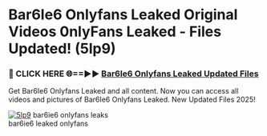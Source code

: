 # Bar6Ie6 Onlyfans Leaked Original Videos 0nlyFans Leaked - Files Updated! (5lp9)

<h3>🔴 CLICK HERE 🌐==►► <a href="https://tinyurl.com/2jnfzry5" rel="nofollow">Bar6Ie6 Onlyfans Leaked Updated Files</a></h3>

Get Bar6Ie6 Onlyfans Leaked and all content. Now you can access all videos and pictures of Bar6Ie6 Onlyfans Leaked. New Updated Files 2025!

[![5lp9](https://i.imgur.com/GyGTBgg.gif)](https://tinyurl.com/2jnfzry5)
bar6ie6 onlyfans leaks<br>
bar6ie6 leaked onlyfans